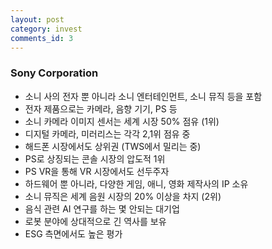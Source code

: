 ```yaml
---
layout: post
category: invest
comments_id: 3
---
```


### Sony Corporation
* 소니 사의 전자 뿐 아니라 소니 엔터테인먼트, 소니 뮤직 등을 포함
* 전자 제품으로는 카메라, 음향 기기, PS 등
* 소니 카메라 이미지 센서는 세계 시장 50% 점유 (1위)
* 디지털 카메라, 미러리스는 각각 2,1위 점유 중
* 해드폰 시장에서도 상위권 (TWS에서 밀리는 중)
* PS로 상징되는 콘솔 시장의 압도적 1위
* PS VR을 통해 VR 시장에서도 선두주자
* 하드웨어 뿐 아니라, 다양한 게임, 애니, 영화 제작사의 IP 소유
* 소니 뮤직은 세계 음원 시장의 20% 이상을 차지 (2위)
* 음식 관련 AI 연구를 하는 몇 안되는 대기업
* 로봇 분야에 상대적으로 긴 역사를 보유
* ESG 측면에서도 높은 평가
